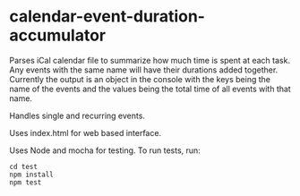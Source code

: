 # calendar-event-duration-accumulator
Parses iCal calendar file to summarize how much time is spent at each task. Any events with the same name will have their durations added together. Currently the output is an object in the console with the keys being the name of the events and the values being the total time of all events with that name.

Handles single and recurring events.

Uses index.html for web based interface.

Uses Node and mocha for testing. To run tests, run:
````
cd test
npm install
npm test
````
